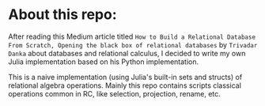 # About this repo:

After reading this Medium article titled `How to Build a Relational Database From Scratch,
Opening the black box of relational databases` by `Trivadar Danka` about databases and relational calculus, I decided
to write my own Julia implementation based on his Python implementation.

This is a naive implementation (using Julia's built-in sets and structs) of relational algebra operations. Mainly this repo contains scripts classical operations common in RC, like selection, projection, rename, etc. 